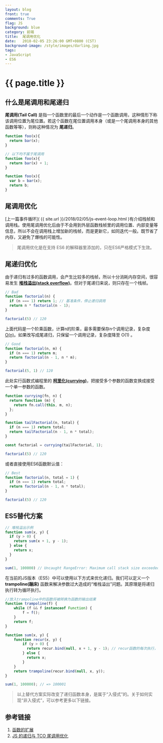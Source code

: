 ```yaml
---
layout: blog
front: true
comments: True
flag: JS
background: blue
category: 前端
title:  尾调用优化
date:   2018-02-05 23:26:00 GMT+0800 (CST)
background-image: /style/images/darling.jpg
tags:
- JavaScript
- ES6
---
```

# {{ page.title }}

## 什么是尾调用和尾递归

**尾调用(Tail Call)** 是指一个函数里的最后一个动作是一个函数调用，这种情形下称该调用位置为尾位置。若这个函数在尾位置调用本身（或是一个尾调用本身的其他函数等等），则称这种情况为 **尾递归**。

```js
function foo(x){
  return bar(x);
}

// 以下均不属于尾调用
function foo(x){
  return bar(x) + 1;
}

function foo(x){
  var b = bar(x);
  return b;
}
```

## 尾调用优化

[上一篇事件循环]( {{ site.url }}/2018/02/05/js-event-loop.html )有介绍栈帧和调用栈。使用尾调用优化后由于不会用到外层函数栈帧里的调用位置、内部变量等信息，所以不会在调用栈上增加新的栈帧，而是更新它，如同迭代一般。既节省了内存，又避免了爆栈的可能性。

> 尾调用优化是在支持 ES6 的解释器里添加的，只在ES6严格模式下生效。

## 尾递归优化

由于递归有过多的函数调用，会产生比较多的栈帧，所以十分消耗内存空间，很容易发生 **[堆栈溢出(stack overflow)](https://zh.wikipedia.org/wiki/%E5%A0%86%E7%96%8A%E6%BA%A2%E4%BD%8D)**。但对于尾递归来说，则只存在一个栈帧。

```js
// Bad
function factorial(n) {
  if (n === 1) return 1; // 基准条件，停止递归调用
  return n * factorial(n - 1);
}

factorial(5) // 120
```

上面代码是一个阶乘函数，计算n的阶乘，最多需要保存n个调用记录，复杂度 [O(n)](https://zh.wikipedia.org/wiki/%E5%A4%A7O%E7%AC%A6%E5%8F%B7)。如果改写成尾递归，只保留一个调用记录，复杂度降至 O(1) 。

```js
// Good
function factorial(n, m) {
  if (n === 1) return m;
  return factorial(n - 1, n * m);
}

factorial(5, 1) // 120
```

此处实行函数式编程里的 **[柯里化(currying)](https://zh.wikipedia.org/wiki/%E6%9F%AF%E9%87%8C%E5%8C%96)**，把接受多个参数的函数变换成接受一个单一参数的函数。

```js
function currying(fn, n) {
  return function (m) {
    return fn.call(this, m, n);
  };
}

function tailFactorial(n, total) {
  if (n === 1) return total;
  return tailFactorial(n - 1, n * total);
}

const factorial = currying(tailFactorial, 1);

factorial(5) // 120
```

或者直接使用ES6函数默认值：

```js
// Best
function factorial(n, total = 1) {
  if (n === 1) return total;
  return factorial(n - 1, n * total);
}

factorial(5) // 120
```

## ES5替代方案

```js
// 堆栈溢出示例
function sum(x, y) {
  if (y > 0) {
    return sum(x + 1, y - 1);
  } else {
    return x;
  }
}

sum(1, 100000) // Uncaught RangeError: Maximum call stack size exceeded
```

在当前的JS版本（ES5）中可以使用以下方式来优化递归。我们可以定义一个 **trampoline(蹦床)** 函数来解决参数过大造成的“堆栈溢出”问题。其原理是将递归执行转为循环执行。

```js
//放入trampoline中的函数将被转换为函数的输出结果
function trampoline(f) {
    while (f && f instanceof Function) {
        f = f();
    }
    return f;
}

function sum(x, y) {
    function recur(x, y) {
        if (y > 0) {
          return recur.bind(null, x + 1, y - 1); // recur函数的每次执行，都会返回自身的另一个版本
        } else {
          return x;
        }
    }
    return trampoline(recur.bind(null, x, y));
}

sum(1, 100000); // => 100001
```

> 以上替代方案实际改变了递归函数本身，是属于“入侵式”的。关于如何实现“非入侵式”，可以参考更多以下链接。

## 参考链接

1. [函数的扩展](http://es6.ruanyifeng.com/#docs/function#%E5%B0%BE%E8%B0%83%E7%94%A8%E4%BC%98%E5%8C%96)
1. [JS 的递归与 TCO 尾调用优化](https://segmentfault.com/a/1190000004018047)